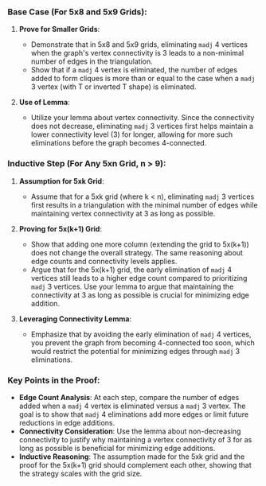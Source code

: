 ### Base Case (For 5x8 and 5x9 Grids):

1. **Prove for Smaller Grids**: 
   - Demonstrate that in 5x8 and 5x9 grids, eliminating `madj` 4 vertices when the graph's vertex connectivity is 3 leads to a non-minimal number of edges in the triangulation.
   - Show that if a `madj` 4 vertex is eliminated, the number of edges added to form cliques is more than or equal to the case when a `madj` 3 vertex (with T or inverted T shape) is eliminated.

2. **Use of Lemma**: 
   - Utilize your lemma about vertex connectivity. Since the connectivity does not decrease, eliminating `madj` 3 vertices first helps maintain a lower connectivity level (3) for longer, allowing for more such eliminations before the graph becomes 4-connected.

### Inductive Step (For Any 5xn Grid, n > 9):

1. **Assumption for 5xk Grid**:
   - Assume that for a 5xk grid (where k < n), eliminating `madj` 3 vertices first results in a triangulation with the minimal number of edges while maintaining vertex connectivity at 3 as long as possible.

2. **Proving for 5x(k+1) Grid**:
   - Show that adding one more column (extending the grid to 5x(k+1)) does not change the overall strategy. The same reasoning about edge counts and connectivity levels applies.
   - Argue that for the 5x(k+1) grid, the early elimination of `madj` 4 vertices still leads to a higher edge count compared to prioritizing `madj` 3 vertices. Use your lemma to argue that maintaining the connectivity at 3 as long as possible is crucial for minimizing edge addition.

3. **Leveraging Connectivity Lemma**: 
   - Emphasize that by avoiding the early elimination of `madj` 4 vertices, you prevent the graph from becoming 4-connected too soon, which would restrict the potential for minimizing edges through `madj` 3 eliminations.

### Key Points in the Proof:

- **Edge Count Analysis**: At each step, compare the number of edges added when a `madj` 4 vertex is eliminated versus a `madj` 3 vertex. The goal is to show that `madj` 4 eliminations add more edges or limit future reductions in edge additions.
- **Connectivity Consideration**: Use the lemma about non-decreasing connectivity to justify why maintaining a vertex connectivity of 3 for as long as possible is beneficial for minimizing edge additions.
- **Inductive Reasoning**: The assumption made for the 5xk grid and the proof for the 5x(k+1) grid should complement each other, showing that the strategy scales with the grid size.
